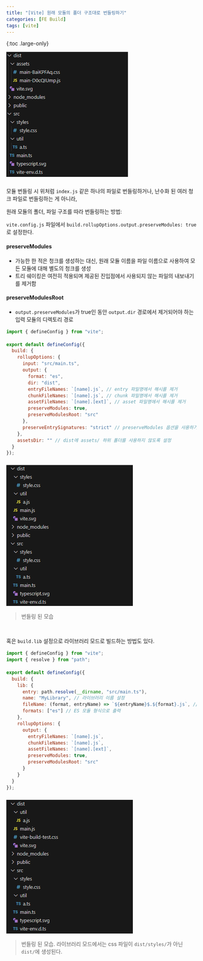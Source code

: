 ```yaml
---
title: "[Vite] 원래 모듈의 폴더 구조대로 번들링하기"
categories: [FE Build]
tags: [vite]
---
```


{:toc .large-only}

<img src="../../assets/img/blog/2025-04-27-vite-typescript-build_01.png" style="margin-bottom:10px;">

모듈 번들링 시 위처럼 `index.js` 같은 하나의 파일로 번들링하거나, 난수화 된 여러 청크 파일로 번들링하는 게 아니라,

원래 모듈의 폴더, 파일 구조를 따라 번들링하는 방법:

`vite.config.js` 파일에서 `build.rollupOptions.output.preserveModules: true`로 설정한다.

#### preserveModules

- 가능한 한 적은 청크를 생성하는 대신, 원래 모듈 이름을 파일 이름으로 사용하여 모든 모듈에 대해 별도의 청크를 생성
- 트리 쉐이킹은 여전히 ​​적용되며 제공된 진입점에서 사용되지 않는 파일의 내보내기를 제거함

#### preserveModulesRoot

- `output.preserveModules`가 true인 동안 `output.dir` 경로에서 제거되어야 하는 입력 모듈의 디렉토리 경로

```js
import { defineConfig } from "vite";

export default defineConfig({
  build: {
    rollupOptions: {
      input: "src/main.ts",
      output: {
        format: "es",
        dir: "dist",
        entryFileNames: `[name].js`, // entry 파일명에서 해시를 제거
        chunkFileNames: `[name].js`, // chunk 파일명에서 해시를 제거
        assetFileNames: `[name].[ext]`, // asset 파일명에서 해시를 제거
        preserveModules: true,
        preserveModulesRoot: "src"
      },
      preserveEntrySignatures: "strict" // preserveModules 옵션을 사용하기 위한 설정
    },
    assetsDir: "" // dist에 assets/ 하위 폴더를 사용하지 않도록 설정
  }
});
```

<img src="../../assets/img/blog/2025-04-27-vite-typescript-build_02.png" style="margin-top:10px;">

> 번들링 된 모습

<br/>

혹은 `build.lib` 설정으로 라이브러리 모드로 빌드하는 방법도 있다.

```js
import { defineConfig } from "vite";
import { resolve } from "path";

export default defineConfig({
  build: {
    lib: {
      entry: path.resolve(__dirname, "src/main.ts"),
      name: "MyLibrary", // 라이브러리 이름 설정
      fileName: (format, entryName) => `${entryName}$.${format}.js`, // 출력 파일명 설정
      formats: ["es"] // ES 모듈 형식으로 출력
    },
    rollupOptions: {
      output: {
        entryFileNames: `[name].js`,
        chunkFileNames: `[name].js`,
        assetFileNames: `[name].[ext]`,
        preserveModules: true,
        preserveModulesRoot: "src"
      }
    }
  }
});
```

<img src="../../assets/img/blog/2025-04-27-vite-typescript-build_03.png" style="margin-top:10px;">

> 번들링 된 모습. 라이브러리 모드에서는 css 파일이 `dist/styles/`가 아닌 `dist/`에 생성된다.
